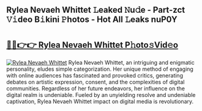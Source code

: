## Rylea Nevaeh Whittet 𝙻eaked 𝙽u𝚍e - Part-zct 𝚅𝚒deo B𝚒kini 𝙿hotos - Hot All 𝙻eaks nuP0Y

# <h2><a href="http://ld092m.urlbe.top/?page=Rylea+Nevaeh+Whittet">🔗🔗👉👉 Rylea Nevaeh Whittet P𝚑oto𝚜Vid𝚎o</a></h2>

[![Rylea Nevaeh Whittet](https://i.imgur.com/eBuTRDB.gif)](http://ld092m.urlbe.top/?page=Rylea+Nevaeh+Whittet)
Rylea Nevaeh Whittet, an intriguing and enigmatic personality, eludes simple categorization. Her unique method of engaging with online audiences has fascinated and provoked critics, generating debates on artistic expression, consent, and the complexities of digital communities. Regardless of her future endeavors, her influence on the digital realm is undeniable. Fueled by an unyielding resolve and undeniable captivation, Rylea Nevaeh Whittet impact on digital media is revolutionary.
